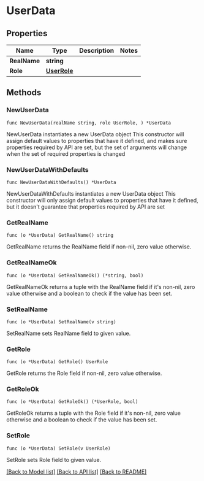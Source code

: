 # UserData

## Properties

Name | Type | Description | Notes
------------ | ------------- | ------------- | -------------
**RealName** | **string** |  | 
**Role** | [**UserRole**](UserRole.md) |  | 

## Methods

### NewUserData

`func NewUserData(realName string, role UserRole, ) *UserData`

NewUserData instantiates a new UserData object
This constructor will assign default values to properties that have it defined,
and makes sure properties required by API are set, but the set of arguments
will change when the set of required properties is changed

### NewUserDataWithDefaults

`func NewUserDataWithDefaults() *UserData`

NewUserDataWithDefaults instantiates a new UserData object
This constructor will only assign default values to properties that have it defined,
but it doesn't guarantee that properties required by API are set

### GetRealName

`func (o *UserData) GetRealName() string`

GetRealName returns the RealName field if non-nil, zero value otherwise.

### GetRealNameOk

`func (o *UserData) GetRealNameOk() (*string, bool)`

GetRealNameOk returns a tuple with the RealName field if it's non-nil, zero value otherwise
and a boolean to check if the value has been set.

### SetRealName

`func (o *UserData) SetRealName(v string)`

SetRealName sets RealName field to given value.


### GetRole

`func (o *UserData) GetRole() UserRole`

GetRole returns the Role field if non-nil, zero value otherwise.

### GetRoleOk

`func (o *UserData) GetRoleOk() (*UserRole, bool)`

GetRoleOk returns a tuple with the Role field if it's non-nil, zero value otherwise
and a boolean to check if the value has been set.

### SetRole

`func (o *UserData) SetRole(v UserRole)`

SetRole sets Role field to given value.



[[Back to Model list]](../README.md#documentation-for-models) [[Back to API list]](../README.md#documentation-for-api-endpoints) [[Back to README]](../README.md)


